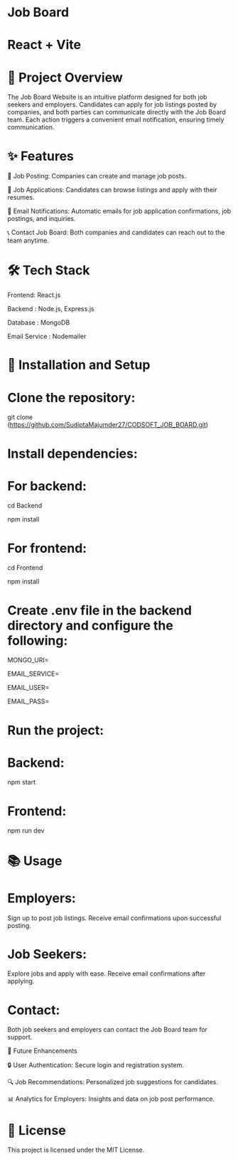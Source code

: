 # Job Board

# React + Vite


# 🚀 Project Overview
The Job Board Website is an intuitive platform designed for both job seekers and employers. Candidates can apply for job listings posted by companies, and both parties can communicate directly with the Job Board team. Each action triggers a convenient email notification, ensuring timely communication.

# ✨ Features
📝 Job Posting:   Companies can create and manage job posts.

📄 Job Applications: Candidates can browse listings and apply with their resumes.

📧 Email Notifications: Automatic emails for job application confirmations, job postings, and inquiries.

📞 Contact Job Board: Both companies and candidates can reach out to the team anytime.

# 🛠 Tech Stack
Frontend:  React.js

Backend : Node.js, Express.js	

Database : MongoDB

Email Service : Nodemailer
		
# 🚧 Installation and Setup
# Clone the repository:


git clone (https://github.com/SudiptaMajumder27/CODSOFT_JOB_BOARD.git)
# Install dependencies:

# For backend:


cd Backend

npm install

# For frontend:


cd Frontend

npm install
# Create .env file in the backend directory and configure the following:

MONGO_URI=<your-mongodb-connection-string>

EMAIL_SERVICE=<your-email-service>

EMAIL_USER=<your-email-username>

EMAIL_PASS=<your-email-password>

# Run the project:

# Backend:

npm start

# Frontend:

npm run dev

# 📚 Usage
# Employers:

Sign up to post job listings.
Receive email confirmations upon successful posting.
# Job Seekers:

Explore jobs and apply with ease.
Receive email confirmations after applying.
# Contact:

Both job seekers and employers can contact the Job Board team for support.

🎯 Future Enhancements

🔒 User Authentication: Secure login and registration system.

🔍 Job Recommendations: Personalized job suggestions for candidates.

📊 Analytics for Employers: Insights and data on job post performance.

# 📜 License
This project is licensed under the MIT License.



